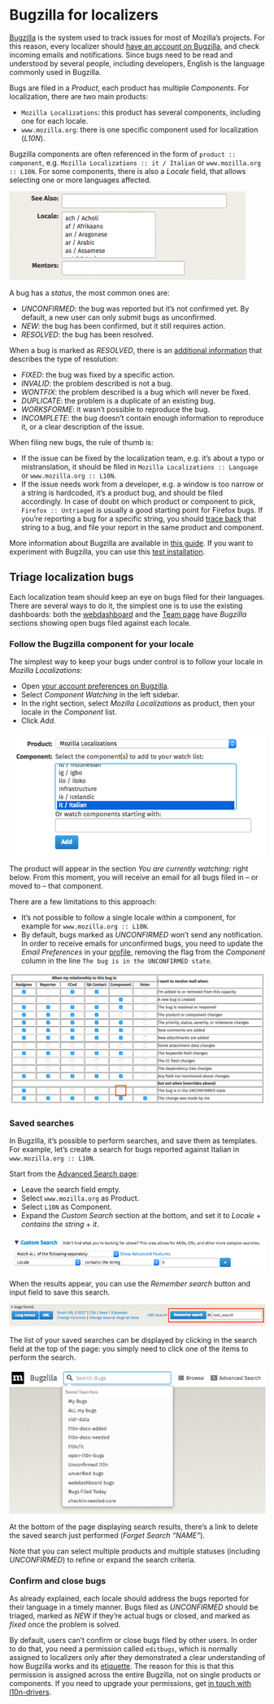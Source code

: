 # Bugzilla for localizers

<!-- toc -->

[Bugzilla](https://bugzilla.mozilla.org/) is the system used to track issues for most of Mozilla’s projects. For this reason, every localizer should [have an account on Bugzilla](https://wiki.mozilla.org/BMO/UserGuide#Creating_a_Bugzilla_Account), and check incoming emails and notifications. Since bugs need to be read and understood by several people, including developers, English is the language commonly used in Bugzilla.

Bugs are filed in a *Product*, each product has multiple *Components*. For localization, there are two main products:
* `Mozilla Localizations`: this product has several components, including one for each locale.
* `www.mozilla.org`: there is one specific component used for localization (*L10N*).

Bugzilla components are often referenced in the form of `product :: component`, e.g. `Mozilla Localizations :: it / Italian` or `www.mozilla.org :: L10N`. For some components, there is also a *Locale* field, that allows selecting one or more languages affected.

![Locale field](/assets/images/bugzilla/locale.png)

A bug has a *status*, the most common ones are:
* *UNCONFIRMED*: the bug was reported but it’s not confirmed yet. By default, a new user can only submit bugs as unconfirmed.
* *NEW*: the bug has been confirmed, but it still requires action.
* *RESOLVED*: the bug has been resolved.

When a bug is marked as *RESOLVED*, there is an [additional information](https://developer.mozilla.org/docs/Mozilla/Bugzilla/What_to_do_and_what_not_to_do_in_Bugzilla#Resolving_bugs) that describes the type of resolution:
* *FIXED*: the bug was fixed by a specific action.
* *INVALID*: the problem described is not a bug.
* *WONTFIX*: the problem described is a bug which will never be fixed.
* *DUPLICATE*: the problem is a duplicate of an existing bug.
* *WORKSFORME*: it wasn’t possible to reproduce the bug.
* *INCOMPLETE*: the bug doesn’t contain enough information to reproduce it, or a clear description of the issue.

When filing new bugs, the rule of thumb is:
* If the issue can be fixed by the localization team, e.g. it’s about a typo or mistranslation, it should be filed in `Mozilla Localizations :: Language` or `www.mozilla.org :: L10N`.
* If the issue needs work from a developer, e.g. a window is too narrow or a string is hardcoded, it’s a product bug, and should be filed accordingly. In case of doubt on which product or component to pick, `Firefox :: Untriaged` is usually a good starting point for Firefox bugs. If you’re reporting a bug for a specific string, you should [trace back](../tools/mercurial/tracking_back_string_to_bug) that string to a bug, and file your report in the same product and component.

More information about Bugzilla are available in [this guide](https://wiki.mozilla.org/BMO/UserGuide). If you want to experiment with Bugzilla, you can use this [test installation](http://landfill.bugzilla.org/).

## Triage localization bugs

Each localization team should keep an eye on bugs filed for their languages. There are several ways to do it, the simplest one is to use the existing dashboards: both the [webdashboard](https://l10n.mozilla-community.org/webdashboard/) and the [Team page](https://l10n.mozilla.org/teams/) have *Bugzilla* sections showing open bugs filed against each locale.

### Follow the Bugzilla component for your locale

The simplest way to keep your bugs under control is to follow your locale in *Mozilla Localizations*:
* Open [your account preferences on Bugzilla](https://bugzilla.mozilla.org/userprefs.cgi).
* Select *Component Watching* in the left sidebar.
* In the right section, select *Mozilla Localizations* as product, then your locale in the *Component* list.
* Click *Add*.

![Watch a component](/assets/images/bugzilla/watch_component.png)

The product will appear in the section *You are currently watching:* right below. From this moment, you will receive an email for all bugs filed in – or moved to – that component.

There are a few limitations to this approach:
* It’s not possible to follow a single locale within a component, for example for `www.mozilla.org :: L10N`.
* By default, bugs marked as *UNCONFIRMED* won’t send any notification. In order to receive emails for unconfirmed bugs, you need to update the *Email Preferences* in your [profile](https://bugzilla.mozilla.org/userprefs.cgi), removing the flag from the *Component* column in the line `The bug is in the UNCONFIRMED state`.

![Email Preferences](/assets/images/bugzilla/email_preferences.png)

### Saved searches

In Bugzilla, it’s possible to perform searches, and save them as templates. For example, let’s create a search for bugs reported against Italian in `www.mozilla.org :: L10N`.

Start from the [Advanced Search page](https://bugzilla.mozilla.org/query.cgi?query_format=advanced):
* Leave the search field empty.
* Select `www.mozilla.org` as Product.
* Select `L10N` as Component.
* Expand the *Custom Search* section at the bottom, and set it to *Locale* + *contains the string* + *it*.

![Custom Search](/assets/images/bugzilla/custom_search.png)

When the results appear, you can use the *Remember search* button and input field to save this search.

![Remember search](/assets/images/bugzilla/remember_search.png)

The list of your saved searches can be displayed by clicking in the search field at the top of the page: you simply need to click one of the items to perform the search.

![Remember search](/assets/images/bugzilla/saved_searches.png)

At the bottom of the page displaying search results, there’s a link to delete the saved search just performed (*Forget Search “NAME”*).

Note that you can select multiple products and multiple statuses (including *UNCONFIRMED*) to refine or expand the search criteria.

### Confirm and close bugs

As already explained, each locale should address the bugs reported for their language in a timely manner. Bugs filed as *UNCONFIRMED* should be triaged, marked as *NEW* if they’re actual bugs or closed, and marked as *fixed* once the problem is solved.

By default, users can’t confirm or close bugs filed by other users. In order to do that, you need a permission called `editbugs`, which is normally assigned to localizers only after they demonstrated a clear understanding of how Bugzilla works and its [etiquette](https://bugzilla.mozilla.org/page.cgi?id=etiquette.html). The reason for this is that this permission is assigned across the entire Bugzilla, not on single products or components. If you need to upgrade your permissions, get [in touch with l10n-drivers](https://wiki.mozilla.org/L10n:Mozilla_Team).
